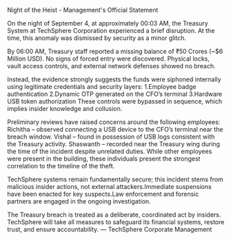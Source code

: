 Night of the Heist - Management's Official Statement

On the night of September 4, at approximately 00:03 AM, the Treasury System at TechSphere Corporation experienced a brief disruption. At the time, this anomaly was dismissed by security as a minor glitch.

By 06:00 AM, Treasury staff reported a missing balance of ₹50 Crores (~$6 Million USD). No signs of forced entry were discovered. Physical locks, vault access controls, and external network defenses showed no breach.

Instead, the evidence strongly suggests the funds were siphoned internally using legitimate credentials and security layers:
1.Employee badge authentication
2.Dynamic OTP generated on the CFO’s terminal
3.Hardware USB token authorization
These controls were bypassed in sequence, which implies insider knowledge and collusion.


Preliminary reviews have raised concerns around the following employees:
Richitha – observed connecting a USB device to the CFO’s terminal near the breach window.
Vishal – found in possession of USB logs consistent with the Treasury activity.
Shaswanth – recorded near the Treasury wing during the time of the incident despite unrelated duties.
While other employees were present in the building, these individuals present the strongest correlation to the timeline of the theft.

TechSphere systems remain fundamentally secure; this incident stems from malicious insider actions, not external attackers.Immediate suspensions have been enacted for key suspects.Law enforcement and forensic partners are engaged in the ongoing investigation.

The Treasury breach is treated as a deliberate, coordinated act by insiders. TechSphere will take all measures to safeguard its financial systems, restore trust, and ensure accountability.
— TechSphere Corporate Management
